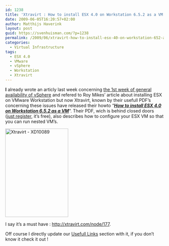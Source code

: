 ```yaml
---
id: 1238
title: 'Xtravirt : How to install ESX 4.0 on Workstation 6.5.2 as a VM'
date: 2009-06-05T16:20:57+02:00
author: Matthijs Haverink
layout: post
guid: https://svenhuisman.com/?p=1238
permalink: /2009/06/xtravirt-how-to-install-esx-40-on-workstation-652-as-a-vm/
categories:
  - Virtual Infrastructure
tags:
  - ESX 4.0
  - VMware
  - vSphere
  - Workstation
  - Xtravirt
---
```

**I** already wrote an articly last week concerning <a href="https://svenhuisman.com/2009/05/1-week-of-ga-of-vsphere-40-getting-started/" target="_blank">the 1st week of general availability of vSphere</a> and refered to Roy Mikes&#8217; article about installing ESX on VMware Workstation but now Xtravirt, known by their usefull PDF&#8217;s concerning these issues have released their howto &#8220;**_<a href="http://xtravirt.com/node/177" target="_blank">How to install ESX 4.0 on Workstation 6.5.2 as a VM</a>_**&#8220;. Their PDF, wich is behind closed doors (<a href="http://xtravirt.com/user/register" target="_blank">just register</a>, it&#8217;s free), also describes how to configure your ESX VM so that you can run nested VM&#8217;s.

<a href="http://xtravirt.com/node/177" target="_blank"><img class="size-full wp-image-1239 alignnone" title="Xtravirt - XD10089" src="https://svenhuisman.com/wp-content/uploads/2009/06/xtravirt-esx4onws.png" alt="Xtravirt - XD10089" width="200" height="282" /></a>

I say it&#8217;s a must have : <a href="http://xtravirt.com/node/177" target="_blank">http://xtravirt.com/node/177</a>.

Off course I directly update our <a href="https://svenhuisman.com/link/" target="_self">Usefull Links</a> section with it, if you don&#8217;t know it check it out !